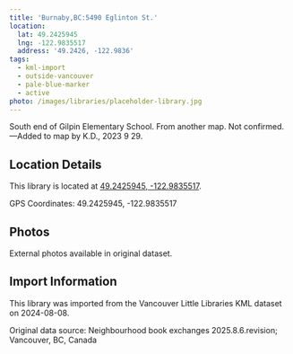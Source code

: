 ```yaml
---
title: 'Burnaby,BC:5490 Eglinton St.'
location:
  lat: 49.2425945
  lng: -122.9835517
  address: '49.2426, -122.9836'
tags:
  - kml-import
  - outside-vancouver
  - pale-blue-marker
  - active
photo: /images/libraries/placeholder-library.jpg
---
```

South end of Gilpin Elementary School.
From another map. Not confirmed.
—Added to map by K.D., 2023 9 29.  

## Location Details

This library is located at [49.2425945, -122.9835517](https://www.google.com/maps?q=49.2425945,-122.9835517).

GPS Coordinates: 49.2425945, -122.9835517

## Photos

External photos available in original dataset.

## Import Information

This library was imported from the Vancouver Little Libraries KML dataset on 2024-08-08.

Original data source: Neighbourhood book exchanges 2025.8.6.revision; Vancouver, BC, Canada
